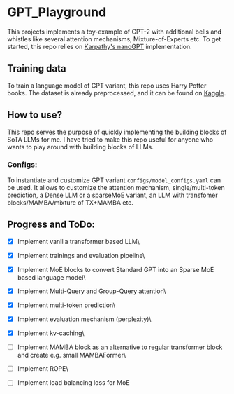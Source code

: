 # GPT_Playground
This projects implements a toy-example of GPT-2 with additional bells and whistles like several attention mechanisms, Mixture-of-Experts etc. 
To get started, this repo relies on [Karpathy's nanoGPT](https://github.com/karpathy/nanoGPT) implementation. 

## Training data
To train a language model of GPT variant, this repo uses Harry Potter books. The dataset is already preprocessed, and it
can be found on [Kaggle](https://www.kaggle.com/datasets/moxxis/harry-potter-lstm).


## How to use?

This repo serves the purpose of quickly implementing the building blocks of SoTA LLMs for me. I have tried to make this repo useful for anyone
who wants to play around with building blocks of LLMs.

### Configs:
To instantiate and customize GPT variant `configs/model_configs.yaml` can be used. It allows to customize the attention mechanism, single/multi-token prediction,
a Dense LLM or a sparseMoE variant, an LLM with transfomer blocks/MAMBA/mixture of TX+MAMBA etc. 


## Progress and ToDo:
- [x] Implement vanilla transformer based LLM\
- [x] Implement trainings and evaluation pipeline\
- [x] Implement MoE blocks to convert Standard GPT into an Sparse MoE based language model\
- [x] Implement Multi-Query and Group-Query attention\
- [x] Implement multi-token prediction\
- [x] Implement evaluation mechanism (perplexity)\
- [x] Implement kv-caching\
- [ ] Implement MAMBA block as an alternative to regular transformer block and create e.g. small MAMBAFormer\
- [ ] Implement ROPE\
- [ ] Implement load balancing loss for MoE

